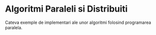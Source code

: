# Algoritmi Paraleli si Distribuiti

Cateva exemple de implementari ale unor algoritmi folosind programarea paralela.
